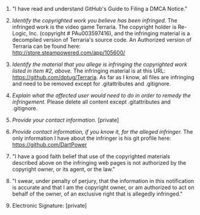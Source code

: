 1. "I have read and understand GitHub's Guide to Filing a DMCA Notice."

2. *Identify the copyrighted work you believe has been infringed.* The
infringed work is the video game Terraria. The copyright holder is
Re-Logic, Inc. (copyright # PAu003597416), and the infringing material is a
decompiled version of Terraria's source code. An Authorized version of
Terraria can be found here: http://store.steampowered.com/app/105600/

3. *Identify the material that you allege is infringing the copyrighted
work listed in item #2, above.* The infringing material is at this URL:
https://github.com/dptug/Terraria. As far as I know, all files are
infringing and need to be removed except for .gitattributes and .gitignore.

4. *Explain what the affected user would need to do in order to remedy the
infringement.* Please delete all content except .gitattributes and
.gitignore.

5. *Provide your contact information.*
[private]

6. *Provide contact information, if you know it, for the alleged infringer.* The
only information I have about the infringer is his git profile here:
https://github.com/DartPower

7. "I have a good faith belief that use of the copyrighted materials
described above on the infringing web pages is not authorized by the
copyright owner, or its agent, or the law."

8. "I swear, under penalty of perjury, that the information in this
notification is accurate and that I am the copyright owner, or am
authorized to act on behalf of the owner, of an exclusive right that is
allegedly infringed."

9. Electronic Signature: [private]

